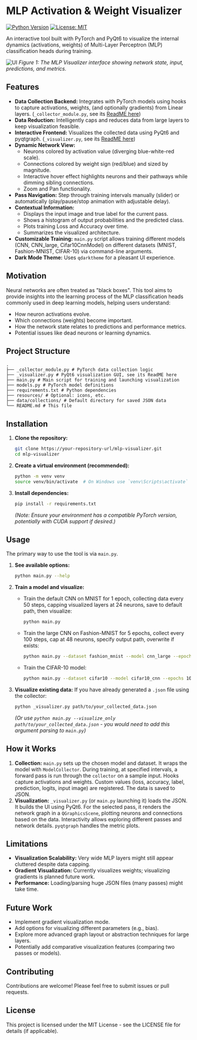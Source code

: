 # MLP Activation & Weight Visualizer

[![Python Version](https://img.shields.io/badge/python-3.10+-blue.svg)](https://www.python.org/)
[![License: MIT](https://img.shields.io/badge/License-MIT-yellow.svg)](https://opensource.org/licenses/MIT)

An interactive tool built with PyTorch and PyQt6 to visualize the internal dynamics (activations, weights) of Multi-Layer Perceptron (MLP) classification heads during training.

![UI](https://github.com/user-attachments/assets/204d5e52-9d18-4953-9274-4c7ccebc72b3)
*Figure 1: The MLP Visualizer interface showing network state, input, predictions, and metrics.*

## Features

*   **Data Collection Backend:** Integrates with PyTorch models using hooks to capture activations, weights, (and optionally gradients) from Linear layers. (`_collector_module.py`, see its [ReadME here](https://github.com/kubosis/VIZ_project/tree/main/mlp_visualizer/torch_collector))
*   **Data Reduction:** Intelligently caps and reduces data from large layers to keep visualization feasible.
*   **Interactive Frontend:** Visualizes the collected data using PyQt6 and pyqtgraph. (`_visualizer.py`, see its [ReadME here](https://github.com/kubosis/VIZ_project/tree/main/mlp_visualizer/visualization))
*   **Dynamic Network View:**
    *   Neurons colored by activation value (diverging blue-white-red scale).
    *   Connections colored by weight sign (red/blue) and sized by magnitude.
    *   Interactive hover effect highlights neurons and their pathways while dimming sibling connections.
    *   Zoom and Pan functionality.
*   **Pass Navigation:** Step through training intervals manually (slider) or automatically (play/pause/stop animation with adjustable delay).
*   **Contextual Information:**
    *   Displays the input image and true label for the current pass.
    *   Shows a histogram of output probabilities and the predicted class.
    *   Plots training Loss and Accuracy over time.
    *   Summarizes the visualized architecture.
*   **Customizable Training:** `main.py` script allows training different models (CNN, CNN_large, Cifar10CnnModel) on different datasets (MNIST, Fashion-MNIST, CIFAR-10) via command-line arguments.
*   **Dark Mode Theme:** Uses `qdarktheme` for a pleasant UI experience.

## Motivation

Neural networks are often treated as "black boxes". This tool aims to provide insights into the learning process of the MLP classification heads commonly used in deep learning models, helping users understand:
*   How neuron activations evolve.
*   Which connections (weights) become important.
*   How the network state relates to predictions and performance metrics.
*   Potential issues like dead neurons or learning dynamics.

## Project Structure
```
.
├── _collector_module.py # PyTorch data collection logic
├── _visualizer.py # PyQt6 visualization GUI, see its ReadME here
├── main.py # Main script for training and launching visualization
├── models.py # PyTorch model definitions
├── requirements.txt # Python dependencies
├── resources/ # Optional: icons, etc.
├── data/collections/ # Default directory for saved JSON data
└── README.md # This file
```


## Installation

1.  **Clone the repository:**
    ```bash
    git clone https://your-repository-url/mlp-visualizer.git
    cd mlp-visualizer
    ```
2.  **Create a virtual environment (recommended):**
    ```bash
    python -m venv venv
    source venv/bin/activate  # On Windows use `venv\Scripts\activate`
    ```
3.  **Install dependencies:**
    ```bash
    pip install -r requirements.txt
    ```
    *(Note: Ensure your environment has a compatible PyTorch version, potentially with CUDA support if desired.)*

## Usage

The primary way to use the tool is via `main.py`.

1.  **See available options:**
    ```bash
    python main.py --help
    ```

2.  **Train a model and visualize:**
    *   Train the default CNN on MNIST for 1 epoch, collecting data every 50 steps, capping visualized layers at 24 neurons, save to default path, then visualize:
        ```bash
        python main.py
        ```
    *   Train the large CNN on Fashion-MNIST for 5 epochs, collect every 100 steps, cap at 48 neurons, specify output path, overwrite if exists:
        ```bash
        python main.py --dataset fashion_mnist --model cnn_large --epochs 5 --interval 50 --neuron_cap 24 --output_path ./data/collections/fmnist_large_run.json --force
        ```
    *   Train the CIFAR-10 model:
        ```bash
        python main.py --dataset cifar10 --model cifar10_cnn --epochs 10 --interval 50 --neuron_cap 32
        ```

3.  **Visualize existing data:**
    If you have already generated a `.json` file using the collector:
    ```bash
    python _visualizer.py path/to/your_collected_data.json
    ```
    *(Or use `python main.py --visualize_only path/to/your_collected_data.json` - you would need to add this argument parsing to `main.py`)*

## How it Works

1.  **Collection:** `main.py` sets up the chosen model and dataset. It wraps the model with `ModelCollector`. During training, at specified intervals, a forward pass is run through the `collector` on a sample input. Hooks capture activations and weights. Custom values (loss, accuracy, label, prediction, logits, input image) are registered. The data is saved to JSON.
2.  **Visualization:** `_visualizer.py` (or `main.py` launching it) loads the JSON. It builds the UI using PyQt6. For the selected pass, it renders the network graph in a `QGraphicsScene`, plotting neurons and connections based on the data. Interactivity allows exploring different passes and network details. `pyqtgraph` handles the metric plots.

## Limitations

*   **Visualization Scalability:** Very wide MLP layers might still appear cluttered despite data capping.
*   **Gradient Visualization:** Currently visualizes weights; visualizing gradients is planned future work.
*   **Performance:** Loading/parsing huge JSON files (many passes) might take time.

## Future Work

*   Implement gradient visualization mode.
*   Add options for visualizing different parameters (e.g., bias).
*   Explore more advanced graph layout or abstraction techniques for large layers.
*   Potentially add comparative visualization features (comparing two passes or models).

## Contributing

Contributions are welcome! Please feel free to submit issues or pull requests.

## License

This project is licensed under the MIT License - see the LICENSE file for details (if applicable).
